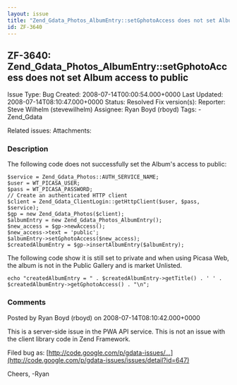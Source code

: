 ```yaml
---
layout: issue
title: "Zend_Gdata_Photos_AlbumEntry::setGphotoAccess does not set Album access to public"
id: ZF-3640
---
```


ZF-3640: Zend\_Gdata\_Photos\_AlbumEntry::setGphotoAccess does not set Album access to public
---------------------------------------------------------------------------------------------

 Issue Type: Bug Created: 2008-07-14T00:00:54.000+0000 Last Updated: 2008-07-14T08:10:47.000+0000 Status: Resolved Fix version(s): 
 Reporter:  Steve Wilhelm (stevewilhelm)  Assignee:  Ryan Boyd (rboyd)  Tags: - Zend\_Gdata
 
 Related issues: 
 Attachments: 
### Description

The following code does not successfully set the Album's access to public:

 
    $service = Zend_Gdata_Photos::AUTH_SERVICE_NAME;
    $user = WT_PICASA_USER;
    $pass = WT_PICASA_PASSWORD;
    // Create an authenticated HTTP client
    $client = Zend_Gdata_ClientLogin::getHttpClient($user, $pass, $service);
    $gp = new Zend_Gdata_Photos($client);
    $albumEntry = new Zend_Gdata_Photos_AlbumEntry();
    $new_access = $gp->newAccess();
    $new_access->text = 'public';
    $albumEntry->setGphotoAccess($new_access);      
    $createdAlbumEntry = $gp->insertAlbumEntry($albumEntry);


The following code show it is still set to private and when using Picasa Web, the album is not in the Public Gallery and is market Unlisted.

 
    echo "createdAlbumEntry = " . $createdAlbumEntry->getTitle() . ' ' . $createdAlbumEntry->getGphotoAccess() . "\n";


 

 

### Comments

Posted by Ryan Boyd (rboyd) on 2008-07-14T08:10:42.000+0000

This is a server-side issue in the PWA API service. This is not an issue with the client library code in Zend Framework.

Filed bug as: [http://code.google.com/p/gdata-issues/…](http://code.google.com/p/gdata-issues/issues/detail?id=647)

Cheers, -Ryan

 

 
